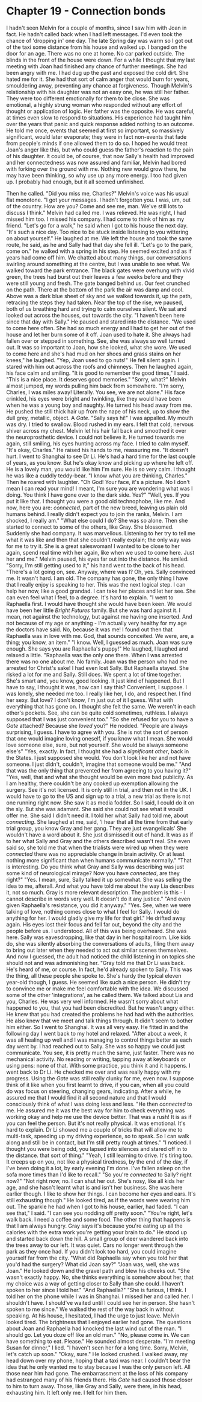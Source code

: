 
# Chapter 19 - Connection bonds

I hadn't seen Melvin for a couple of months, since I saw him with Joan in fact. He hadn't called back when I had left messages. I'd even took the chance of 'dropping in' one day. The late Spring day was warm so I got out of the taxi some distance from his house and walked up. I banged on the door for an age. There was no one at home. No car parked outside. The blinds in the front of the house were down.
    For a while I thought that my last meeting with Joan had finished any chance of further meetings. She had been angry with me. I had dug up the past and exposed the cold dirt. She hated me for it. She had that sort of calm anger that would burn for years, smouldering away, preventing any chance at forgiveness. Though Melvin's relationship with his daughter was not an easy one, he was still her father. They were too different emotionally for them to be close. She was emotional, a highly strung woman who responded without any effort of thought or application of logic. Her father was the opposite. He was careful, at times even slow to respond to situations. His experience had taught him over the years that panic and quick response added nothing to an outcome. He told me once, events that seemed at first so important, so massively significant, would later evaporate; they were in fact non-events that fade from people's minds if one allowed them to do so. I hoped he would treat Joan's anger like this, but who could guess the father's reaction to the pain of his daughter. It could be, of course, that now Sally's health had improved and her connectedness was now assured and familiar, Melvin had bored with forking over the ground with me. Nothing new would grow there, he may have been thinking, so why use up any more energy. I too had given up. I probably had enough, but it all seemed unfinished.

Then he called.
    "Did you miss me, Charles?" Melvin's voice was his usual flat monotone. "I got your messages. I hadn't forgotten you. I was, um, out of the country. How are you? Come and see me, man. We've still lots to discuss I think." Melvin had called me. I was relieved. He was right, I had missed him too. I missed his company. I had come to think of him as my friend.
    "Let's go for a walk," he said when I got to his house the next day. "It's such a nice day. Too nice to be stuck inside listening to you wittering on about yourself." He laughed at me. We left the house and took the same route, he said, as he and Sally had that day she fell ill. "Let's go to the park, come on." he walked with a spring in his step. He seemed excited and as if years had come off him. We chatted about many things, our conversations swirling around something at the centre, but I was unable to see what. We walked toward the park entrance. The black gates were overhung with vivid green, the trees had burst out their leaves a few weeks before and they were still young and fresh. The gate banged behind us. Our feet crunched on the path. There at the bottom of the park the air was damp and cool. Above was a dark blue sheet of sky and we walked towards it, up the path, retracing the steps they had taken. 
    Near the top of the rise, we paused, both of us breathing hard and trying to calm ourselves silent. We sat and looked out across the houses, out towards the city.
    "I haven't been here since that day with Sally." He paused and stared into the distance. "We used to come here often. She had so much energy and I had to get her out of the house and let her burn some of it off. Joan used to hate it. She always had fallen over or stepped in something. See, she was always so well turned out. It was so important to Joan, how she looked, what she wore. We used to come here and she's had mud on her shoes and grass stains on her knees," he laughed. "Yep, Joan used to go nuts!" He fell silent again. I stared with him out across the roofs and chimneys. Then he laughed again, his face calm and smiling.
    "It is good to remember the good times," I said. "This is a nice place. It deserves good memories."
    "Sorry, what?" Melvin almost jumped, my words pulling him back from somewhere. "I'm sorry, Charles, I was miles away! Literally. You see, we are not alone." His face crinkled, his eyes were bright and twinkling, like they would have been when he was a young boy and naughty. He turned his head away from me. He pushed the still thick hair up from the nape of his neck, up to show the dull grey, metallic, object. A *Gate*. "Sally says hi!"
    I was appalled. My mouth was dry. I tried to swallow. Blood rushed in my ears. I felt that cold, nervous shiver across my chest. Melvin let his hair fall back and smoothed it over the neuroprosthetic device. I could not believe it. He turned towards me again, still smiling, his eyes hunting across my face. I tried to calm myself.
    "It's okay, Charles." He raised his hands to me, reassuring me. "It doesn't hurt. I went to Shanghai to see Dr Li. He's had a hard time for the last couple of years, as you know. But he's okay know and picking up where he left off. He is a lovely man, you would like him I'm sure. He is so very calm. I thought he was like a cuddly teddy-bear.
    "I know what you are thinking, Charles." Then he roared with laughter. "Oh God! Your face, it's a picture. No I don't mean I can read your mind! I meant, I'm sure you are wondering what was I doing. You think I have gone over to the dark side. Yes?"
    "Well, yes. If you put it like that. I thought you were a good old technophobe, like me. And now, here you are: *connected*, part of the new breed, leaving us plain old humans behind. I really didn't expect you to join the ranks, Melvin. I am shocked, I really am."
    "What else could I do? She was so alone. Then she started to connect to some of the others, like Gray. She blossomed. Suddenly she had company. It was marvellous. Listening to her try to tell me what it was like and then that she couldn't really explain; the only way was for me to try it. She is a great saleswoman! I wanted to be close to her again, spend real time with her again, like when we used to come here. Just her and me." Melvin paused, his eyes far out into the distance. He smiled. "Sorry, I'm still getting used to it," his hand went to the back of his head. "There's a lot going on, see. Anyway, where was I? Oh, yes. Sally convinced me. It wasn't hard. I am old. The company has gone, the only thing I have that I really enjoy is speaking to her. This was the next logical step. I can help her now, like a good grandad. I can take her places and let her see. She can even feel what I feel, to a degree. It's hard to explain. 
    "I went to Raphaella first. I would have thought she would have been keen. We would have been her little *Bright Futures* family. But she was hard against it. I mean, not against the technology, but against me having one inserted. And not because of my age or anything - I'm actually very healthy for my age the doctors have said. No, because it was me! I found out then that Raphaella was in love with me. God, that sounds conceited. We were, are, a thing; you know, an item."
    "I know. Well, I guessed as much. Joan was sure enough. She says you are Raphaella's puppy!" He laughed, I laughed and relaxed a little.
    "Raphaella was the only one there. When I was arrested there was no one about me. No family. Joan was the person who had me arrested for Christ's sake! I had even lost Sally. But Raphaella stayed. She risked a lot for me and Sally. Still does. We spent a lot of time together. She's smart and, you know, good looking. It just kind of happened. But I have to say, I thought it was, how can I say this? Convenient, I suppose. I was lonely, she needed me too. I really like her, I do, and respect her. I find her sexy. But love? I don't know, I'm just out of it I guess. What with everything that has gone on. I thought she felt the same. We weren't in each other's pockets. See, she can be quite cold sometimes, ruthless. I always supposed that I was just convenient too."
    "So she refused for you to have a *Gate* attached? Because she *loved* you?" He nodded. "People are always surprising, I guess. I have to agree with you. She is not the sort of person that one would imagine loving oneself, if you know what I mean. She would love someone else, sure, but not yourself. She would be always someone else's"
    "Yes, exactly. In fact, I thought she had a *significant other*, back in the States. I just supposed she would. You don't look like her and not have someone. I just didn't, couldn't, imagine that someone would be me."
    "And that was the only thing that prevented her from agreeing to you having it?"
    "Yes, well, that and what she thought would be even more bad publicity. As I am healthy, there couldn't be any cooked up exemption allowing the surgery. See it's not licensed. It is only still in trial, and then not in the UK. I would have to go to the US and sign up to a trial, a new trial as there is not one running right now. She saw it as media fodder. So I said, I could do it on the sly. But she was adamant. She said she could not see what it would offer me. She said I didn't need it. I told her what Sally had told me, about *connecting*. She laughed at me, said, 'I hear that all the time from that early trial group, you know Gray and her gang. They are just evangelicals' She wouldn't have a word about it. She just dismissed it out of hand. It was as if to her what Sally and Gray and the others described wasn't real. She even said so, she told me that when the trialists were wired up when they were *connected* there was no appreciable change in brain activity. Or at least nothing more significant than when humans communicate normally."
    "That is interesting. Do you think what Gray and Sally was describing was just some kind of neurological mirage? Now you have *connected*, are they right?"
    "Yes. I mean, sure, Sally talked it up somewhat. She was selling the idea to me, afterall. And what you have told me about the way Lia describes it, not so much. Gray is more relevant description. The problem is this - I cannot describe in words very well. It doesn't do it any justice."
    "And even given Raphaella's resistance, you did it anyway."
    "Yes. See, when we were talking of love, nothing comes close to what I feel for Sally. I would do anything for her. I would gladly give my life for that girl." He drifted away again. His eyes lost their focus and fell far out, beyond the city and the people before us. I understood. All of this was being overheard. She was here. Sally was eavesdropping, like that day in her hospital room. Like kids do, she was silently absorbing the conversations of adults, filing them away to bring out later when they needed to act out similar scenes themselves. And now I guessed, the adult had noticed the child listening in on topics she should not and was admonishing her.
    "Gray told me that Dr Li was back. He's heard of me, or course. In fact, he'd already spoken to Sally. This was the thing, all these people she spoke to. She's hardy the typical eleven year-old though, I guess. He seemed like such a nice person. He didn't try to convince me or make me feel comfortable with the idea. We discussed some of the other 'integrations', as he called them. We talked about Lia and you, Charles. He was very well informed. He wasn't sorry about what happened to you, that you had been discredited. But he wasn't angry either. He knew that you had created the problems he had had with the authorities. He also knew that we meet and talk things through. It didn't seem to bother him either. So I went to Shanghai. It was all very easy. He fitted in and the following day I went back to my hotel and relaxed.
    "After about a week, it was all healing up well and I was managing to control things better as each day went by. I had reached out to Sally. She was so happy we could just communicate. You see, it is pretty much the same, just faster. There was no mechanical activity. No reading or writing, tapping away at keyboards or using pens: none of that. With some practice, you think it and it happens. I went back to Dr Li. He checked me over and was really happy with my progress. Using the *Gate* was still really clunky for me, even now. I suppose think of it like when you first learnt to drive, if you can, when all you could do was focus on steering, changing gears, indicating. After a while, he assured me that I would find it all second nature and that I would consciously think of what I was doing less and less. 
    "He then *connected* to me. He assured me it was the best way for him to check everything was working okay and help me use the device better. That was a rush! It is as if you can feel the person. But it's not really physical. It was emotional. It's hard to explain. Dr Li showed me a couple of tricks that will allow me to multi-task, speeding up my driving experience, so to speak. So I can walk along and still be in contact, but I'm still pretty rough at times."
    "I noticed. I thought you were being odd, you lapsed into silences and stared off in to the distance. that sort of thing."
    "Yeah, I still learning to drive. It's tiring too. It creeps up on you, not like a physical tiredness, by the end of the day, if I've been doing it a lot, by early evening I'm done. I've fallen asleep on the sofa more times than I'd like to recall."
    "So you're *connected* to Sally? right now?"
    "Not right now, no. I can shut her out. She's nosy, like all kids her age, and she hasn't learnt what is and isn't her business. She was here earlier though. I like to show her things. I can become her eyes and ears. It's still exhausting though." He looked tired, as if the words were wearing him out. The sparkle he had when I got to his house, earlier, had faded. 
    "I can see that," I said. "I can see you nodding off pretty soon."
    "You're right, let's walk back. I need a coffee and some food. The other thing that happens is that I am always hungry. Gray says it's because you're eating up all the calories with the extra work you're getting your brain to do." He stood up and started back down the hill. A small group of deer wandered back into the trees away to our left. It was quiet. Cars no longer went through the park as they once had. If you didn't look too hard, you could imagine yourself far from the city.
    "What did Raphaella say when you told her that you'd had the surgery? What did Joan say?"
    "Joan was, well, she was Joan." He looked down and the gravel path and blew his cheeks out. "She wasn't exactly happy. No, she thinks everything is somehow about her, that my choice was a way of getting closer to Sally than she could. I haven't spoken to her since I told her."
    "And Raphaella?"
    "She is furious, I think. I told her on the phone while I was in Shanghai. I missed her and called her. I shouldn't have. I should've waited until I could see her in person. She hasn't spoken to me since." We walked the rest of the way back in without speaking. At his house, I hesitated, I had the urge to just leave. Melvin looked tired. The brightness that I enjoyed earlier had gone. The questions about Joan and Raphaella had knocked the last wind out of the man.
    "I should go. Let you doze off like an old man."
    "No, please come in. We can have something to eat. Please." He sounded almost desperate.
    "I'm meeting Susan for dinner," I lied. "I haven't seen her for a long time. Sorry, Melvin, let's catch up soon."
    "Okay, sure." He looked crushed. I walked away, my head down over my phone, hoping that a taxi was near. I couldn't bear the idea that he only wanted me to stay because I was the only person left. All those near him had gone. The embarrassment at the loss of his company had estranged many of his friends there. His *Gate* had caused those closer to him to turn away. Those, like Gray and Sally, were there, in his head, exhausting him. It left only me. I felt for him then.
